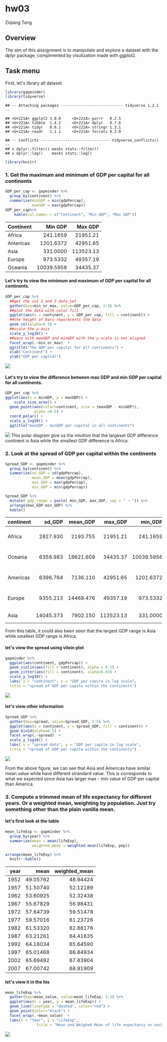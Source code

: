 hw03
================
Ziqiang Tang

Overview
--------

The aim of this aissignment is to manipulate and explore a dataset with the dplyr package, complmented by visulization made with ggplot2.

Task menu
---------

First, let's library all dataset.

``` r
library(gapminder)
library(tidyverse)
```

    ## -- Attaching packages ---------------------------- tidyverse 1.2.1 --

    ## <U+221A> ggplot2 3.0.0     <U+221A> purrr   0.2.5
    ## <U+221A> tibble  1.4.2     <U+221A> dplyr   0.7.6
    ## <U+221A> tidyr   0.8.1     <U+221A> stringr 1.3.1
    ## <U+221A> readr   1.1.1     <U+221A> forcats 0.3.0

    ## -- Conflicts ------------------------------- tidyverse_conflicts() --
    ## x dplyr::filter() masks stats::filter()
    ## x dplyr::lag()    masks stats::lag()

``` r
library(knitr)
```

### 1. Get the maximum and minimum of GDP per capital for all continents

``` r
GDP_per_cap <- gapminder %>% 
  group_by(continent) %>% 
  summarize(minGDP = min(gdpPercap),
            maxGDP = max(gdpPercap))
GDP_per_cap%>% 
    kable(col.names = c("Continent", "Min GDP", "Max GDP"))
```

| Continent |     Min GDP|    Max GDP|
|:----------|-----------:|----------:|
| Africa    |    241.1659|   21951.21|
| Americas  |   1201.6372|   42951.65|
| Asia      |    331.0000|  113523.13|
| Europe    |    973.5332|   49357.19|
| Oceania   |  10039.5956|   34435.37|

#### Let's try to view the minimum and maximum of GDP per capital for all continents.

``` r
GDP_per_cap %>% 
  ##get the col 2 and 3 data_set
  gather(key=min_or_max, value=GDP_per_cap, 2:3) %>%  
  ##plot the data with color fill
  ggplot(aes(x = continent, y = GDP_per_cap, fill = continent)) +
  ##the height of bars reporesents the data
  geom_col(alpha=0.5) +
  ##scale the y-axis
  scale_y_log10() +
  ##warp with maxGDP and minGDP with the y-scale is not aligned
  facet_wrap(.~min_or_max)  +
  ggtitle("The GDP per capital for all continents") +
  xlab("Continent") +
  ylab("GDP per capital")
```

![](hw03_files/figure-markdown_github/unnamed-chunk-3-1.png)

#### Let's try to view the difference between max GDP and min GDP per capital for all continents.

``` r
GDP_per_cap %>% 
ggplot(aes(x = minGDP, y = maxGDP)) +
    scale_size_area() +
  geom_point(aes(color=continent, size = (maxGDP - minGDP)), 
             alpha =0.5) +
  coord_polar() +
  scale_y_log10() +
  ggtitle("maxGDP - minGDP per capital in all continents")
```

![](hw03_files/figure-markdown_github/unnamed-chunk-4-1.png) This polar diagram give us the intuition that the largeset GDP difference continent is Asia while the smallest GDP difference is Africa.

### 2. Look at the spread of GDP per capital within the continents

``` r
Spread_GDP <- gapminder %>%   
  group_by(continent) %>% 
  summarise(sd_GDP = sd(gdpPercap),
            mean_GDP = mean(gdpPercap),
            max_GDP = max(gdpPercap),
            min_GDP = min(gdpPercap))

Spread_GDP %>% 
  mutate( gdp_range = paste( min_GDP, max_GDP, sep = " ~ ")) %>%
  arrange(max_GDP-min_GDP) %>% 
  kable()
```

| continent |    sd\_GDP|  mean\_GDP|   max\_GDP|    min\_GDP| gdp\_range                |
|:----------|----------:|----------:|----------:|-----------:|:--------------------------|
| Africa    |   2827.930|   2193.755|   21951.21|    241.1659| 241.1658765 ~ 21951.21176 |
| Oceania   |   6358.983|  18621.609|   34435.37|  10039.5956| 10039.59564 ~ 34435.36744 |
| Americas  |   6396.764|   7136.110|   42951.65|   1201.6372| 1201.637154 ~ 42951.65309 |
| Europe    |   9355.213|  14469.476|   49357.19|    973.5332| 973.5331948 ~ 49357.19017 |
| Asia      |  14045.373|   7902.150|  113523.13|    331.0000| 331 ~ 113523.1329         |

From this table, it could also been seen that the largest GDP range is Asia while smallest GDP range is Africa.

#### let's view the spread using viloin plot

``` r
gapminder %>% 
  ggplot(aes(continent, gdpPercap)) +
  geom_violin(aes(fill = continent), alpha = 0.5) +
  geom_jitter(aes(fill = continent), alpha=0.03) +
  scale_y_log10() +
  labs( x = "continent", y = "GDP per capita in log scale", 
  title = "spread of GDP per capita within the continents")
```

![](hw03_files/figure-markdown_github/unnamed-chunk-6-1.png)

#### let's view other information

``` r
Spread_GDP %>%
  gather(key=spread, value=Spread_GDP, 2:5) %>%  
  ggplot(aes(x = continent, y = Spread_GDP, fill = continent)) +
  geom_bin2d(alpha=0.5) +
  facet_wrap(.~spread)  +
  scale_y_log10() +
  labs( x = "spread data", y = "GDP per capita in log scale", 
  title = "spread of GDP per capita within the continents")
```

![](hw03_files/figure-markdown_github/unnamed-chunk-7-1.png)

From the above figure, we can see that Asia and Americas have similar mean value while have different strandard value. This is corresponds to what we expected since Asia has larger max - min value of GDP per capital than America.

### 3. Compute a trimmed mean of life expectancy for different years. Or a weighted mean, weighting by population. Just try something other than the plain vanilla mean.

#### let's first look at the table

``` r
mean_lifeExp <- gapminder %>%
  group_by(year) %>%
  summarize(mean = mean(lifeExp),
            weighted_mean = weighted.mean(lifeExp, pop)) 

arrange(mean_lifeExp) %>% 
  knitr::kable()
```

|  year|      mean|  weighted\_mean|
|-----:|---------:|---------------:|
|  1952|  49.05762|        48.94424|
|  1957|  51.50740|        52.12189|
|  1962|  53.60925|        52.32438|
|  1967|  55.67829|        56.98431|
|  1972|  57.64739|        59.51478|
|  1977|  59.57016|        61.23726|
|  1982|  61.53320|        62.88176|
|  1987|  63.21261|        64.41635|
|  1992|  64.16034|        65.64590|
|  1997|  65.01468|        66.84934|
|  2002|  65.69492|        67.83904|
|  2007|  67.00742|        68.91909|

#### let's view it in the his

``` r
mean_lifeExp %>% 
  gather(key=mean_value, value=mean_lifeExp, 2:3) %>% 
  ggplot(aes(x = year, y = mean_lifeExp)) +
  geom_line(linetype = "dashed", color="red") +
  geom_point(color="black") +
  facet_wrap(.~mean_value)  +
  labs(x = "Year", y = "LifeExp", 
              title = "Mean and Weighed Mean of life expectancy vs each year")
```

![](hw03_files/figure-markdown_github/unnamed-chunk-9-1.png)
